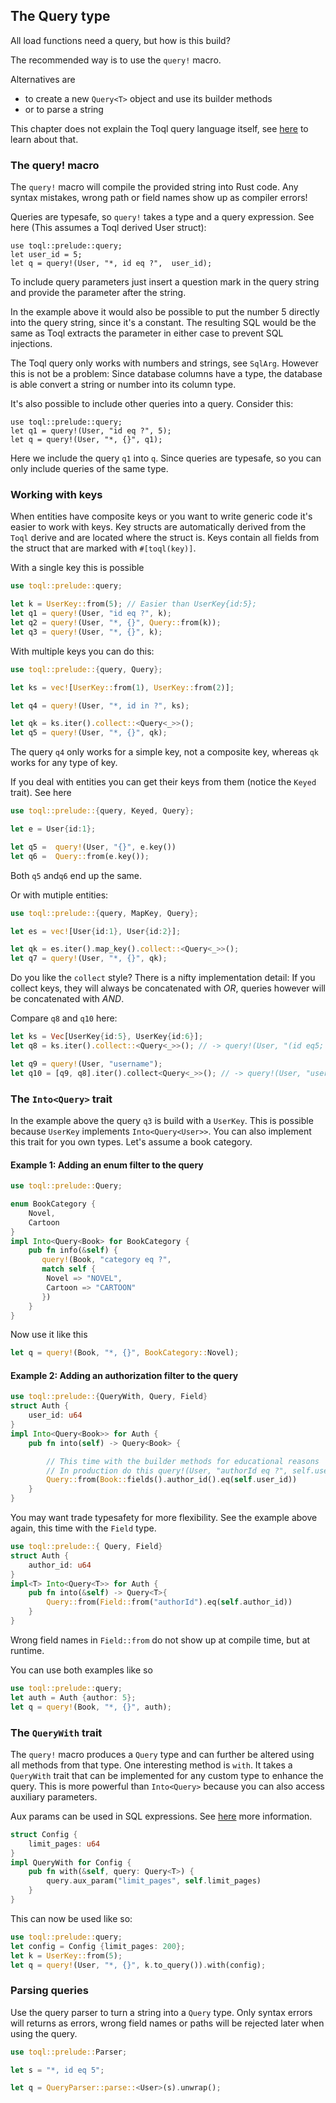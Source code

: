 
## The Query type
All load functions need a query, but how is this build?

The recommended way is to use the `query!` macro.

Alternatives are 
- to create a new `Query<T>` object and use its builder methods
- or to parse a string

This chapter does not explain the Toql query language itself, see [here](../5-query-language/1-introduction.md) to learn about that.


### The query! macro 
The `query!` macro will compile the provided string into Rust code. Any syntax mistakes, wrong path or field names show up 
as compiler errors! 

Queries are typesafe, so `query!` takes a type and a query expression. See here (This assumes a Toql derived User struct):

```
use toql::prelude::query;
let user_id = 5;
let q = query!(User, "*, id eq ?",  user_id);
```
 
To include query parameters just insert a question mark in the query string and provide the parameter after the string. 

In the example above it would also be possible to put the number 5 directly into the query string, since it's a constant. 
The resulting SQL would be the same as Toql extracts the parameter in either case to prevent SQL injections.

The Toql query only works with numbers and strings, see `SqlArg`. 
However this is not be a problem: Since database columns have a type, the database is able convert a string or number into its column type.

It's also possible to include other queries into a query. Consider this:

```
use toql::prelude::query;
let q1 = query!(User, "id eq ?", 5);
let q = query!(User, "*, {}", q1);
```

Here we include the query `q1` into `q`. Since queries are typesafe, so you can only include queries of the same type.

### Working with keys

When entities have composite keys or you want to write generic code it's easier to work with keys. Key structs are automatically derived from the `Toql` derive and are located where the struct is. Keys contain all fields from the struct that are marked with `#[toql(key)]`.

With a single key this is possible
```rust
use toql::prelude::query;

let k = UserKey::from(5); // Easier than UserKey{id:5};
let q1 = query!(User, "id eq ?", k);
let q2 = query!(User, "*, {}", Query::from(k));
let q3 = query!(User, "*, {}", k);
```

With multiple keys you can do this:
```rust
use toql::prelude::{query, Query};

let ks = vec![UserKey::from(1), UserKey::from(2)];

let q4 = query!(User, "*, id in ?", ks);

let qk = ks.iter().collect::<Query<_>>();
let q5 = query!(User, "*, {}", qk);
```

The query `q4` only works for a simple key, not a composite key, whereas `qk` works for any type of key.

If you deal with entities you can get their keys from them (notice the `Keyed` trait). See here

```rust
use toql::prelude::{query, Keyed, Query};

let e = User{id:1};

let q5 =  query!(User, "{}", e.key())
let q6 =  Query::from(e.key());
```

Both `q5` and`q6` end up the same.

Or with mutiple entities:

```rust
use toql::prelude::{query, MapKey, Query};

let es = vec![User{id:1}, User{id:2}];

let qk = es.iter().map_key().collect::<Query<_>>();
let q7 = query!(User, "*, {}", qk);
```

Do you like the `collect` style? There is a nifty implementation detail:
If you collect keys, they will always be concatenated with *OR*, queries however will be concatenated with *AND*.

Compare `q8` and `q10` here:
```rust
let ks = Vec[UserKey{id:5}, UserKey{id:6}];
let q8 = ks.iter().collect::<Query<_>>(); // -> query!(User, "(id eq5; id eq 6)")

let q9 = query!(User, "username");
let q10 = [q9, q8].iter().collect<Query<_>>(); // -> query!(User, "username, (id eq 5; id eq 6)")

```


### The `Into<Query>` trait

In the example above the query `q3` is build with a `UserKey`. This is possible because `UserKey` implements `Into<Query<User>>`.
You can also implement this trait for you own types. Let's assume a book category.

#### Example 1: Adding an enum filter to the query
```rust
use toql::prelude::Query;

enum BookCategory {
    Novel,
    Cartoon
}
impl Into<Query<Book> for BookCategory {
    pub fn info(&self) {
       query!(Book, "category eq ?", 
       match self {
        Novel => "NOVEL",
        Cartoon => "CARTOON"    
       })
    }
}

```

Now use it like this
```rust
let q = query!(Book, "*, {}", BookCategory::Novel);
```

#### Example 2: Adding an authorization filter to the query


```rust
use toql::prelude::{QueryWith, Query, Field}
struct Auth {
    user_id: u64
}
impl Into<Query<Book>> for Auth {
    pub fn into(self) -> Query<Book> {

        // This time with the builder methods for educational reasons
        // In production do this query!(User, "authorId eq ?", self.user_id)
        Query::from(Book::fields().author_id().eq(self.user_id))
    }
}
```

You may want trade typesafety for more flexibility. See the example above again, this time with the `Field` type.

```rust
use toql::prelude::{ Query, Field}
struct Auth {
    author_id: u64
}
impl<T> Into<Query<T>> for Auth {
    pub fn into(&self) -> Query<T>{
        Query::from(Field::from("authorId").eq(self.author_id))
    }
}
```
Wrong field names in `Field::from` do not show up at compile time, but at runtime.

You can use both examples like so

```rust
use toql::prelude::query;
let auth = Auth {author: 5};
let q = query!(Book, "*, {}", auth);
```


### The `QueryWith` trait

The `query!` macro produces a `Query` type and can further be altered using all methods from that type.
One interesting method is `with`. It takes a `QueryWith` trait that can be implemented for any custom type to enhance the query. 
This is more powerful than `Into<Query>` because you can also access auxiliary parameters.

Aux params can be used in SQL expressions. See [here](4-derive/2-sql-expressions.md) more information.

```rust
struct Config {
    limit_pages: u64
}
impl QueryWith for Config {
    pub fn with(&self, query: Query<T>) {
        query.aux_param("limit_pages", self.limit_pages)
    }
}
```

This can now be used like so:

```rust
use toql::prelude::query;
let config = Config {limit_pages: 200};
let k = UserKey::from(5);
let q = query!(User, "*, {}", k.to_query()).with(config);
```


### Parsing queries
Use the query parser to turn a string into a `Query` type. 
Only syntax errors will returns as errors, 
wrong field names or paths will be rejected later when using the query.

```rust
use toql::prelude::Parser;

let s = "*, id eq 5";

let q = QueryParser::parse::<User>(s).unwrap();
```






